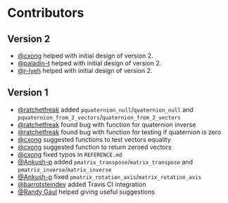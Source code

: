 # Contributors

## Version 2

- [@cxong](https://github.com/cxong) helped with initial design of version 2.
- [@paladin-t](https://github.com/paladin-t) helped with initial design of version 2.
- [@r-lyeh](https://github.com/r-lyeh) helped with initial design of version 2.

## Version 1

- [@ratchetfreak](https://github.com/ratchetfreak) added `pquaternion_null`/`quaternion_null` and `pquaternion_from_2_vectors`/`quaternion_from_2_vectors`
- [@ratchetfreak](https://github.com/ratchetfreak) found bug with function for quaternion inverse
- [@ratchetfreak](https://github.com/ratchetfreak) found bug with function for testing if quaternion is zero
- [@cxong](https://github.com/cxong) suggested functions to test vectors equality
- [@cxong](https://github.com/cxong) suggested function to return zeroed vectors
- [@cxong](https://github.com/cxong) fixed typos in `REFERENCE.md`
- [@Ankush-p](https://github.com/Ankush-p) added `pmatrix_transpose`/`matrix_transpose` and `pmatrix_inverse`/`matrix_inverse`
- [@Ankush-p](https://github.com/Ankush-p) fixed `pmatrix_rotation_axis`/`matrix_rotation_axis`
- [@barrotsteindev](https://github.com/barrotsteindev) added Travis CI integration
- [@Randy Gaul](https://github.com/RandyGaul) helped giving useful suggestions
